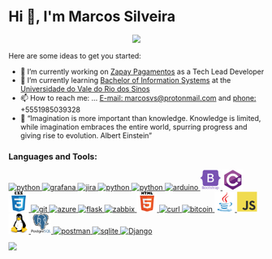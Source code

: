 <h1>Hi 👋, I'm Marcos Silveira</h1>

<p align="center">
  <a href="https://www.linkedin.com/in/marcos-vinicios-silveira-6b468317b/" target="_blank">
    <img src="https://img.shields.io/badge/linkedin-%230077B5.svg?&amp;style=for-the-badge&amp;logo=linkedin&amp;logoColor=white" style="max-width:100%;">
  </a>
</p>

Here are some ideas to get you started:

- 🔭 I’m currently working on [Zapay Pagamentos](https://usezapay.com.br) as a Tech Lead Developer
- 🌱 I’m currently learning [Bachelor of Information Systems](https://en.wikipedia.org/wiki/Bachelor_of_Information_Systems) at the [Universidade do Vale do Rio dos Sinos](https://pt.wikipedia.org/wiki/Universidade_do_Vale_do_Rio_dos_Sinos)
- 📫 How to reach me: ... [E-mail: ]()marcosvs@protonmail.com and [phone: ]() +5551985039328
- 🔭 “Imagination is more important than knowledge. Knowledge is limited, while imagination embraces the entire world, spurring progress and giving rise to evolution. Albert Einstein”


<h3 align="left">Languages and Tools:</h3>

<p align="left"> 
    <a href="https://www.python.org/" target="_blank"> <img src="https://cdn.worldvectorlogo.com/logos/python-5.svg" alt="python"  width="40" height="40"/> </a>    
    <a href="https://grafana.com/" target="_blank"> <img src="https://cdn.worldvectorlogo.com/logos/grafana.svg" alt="grafana"  width="40" height="40"/> </a>
    <a href="https://www.atlassian.com/software/jira?" target="_blank"> <img src="https://cdn.worldvectorlogo.com/logos/jira-1.svg" alt="jira"  width="40" height="40"/>  </a>    
    <a href="https://www.elastic.co/pt/what-is/elasticsearch" target="_blank"> <img src="https://cdn.worldvectorlogo.com/logos/elasticsearch.svg" alt="python"  width="40" height="40"/>  </a>
    <a href="https://us-east-2.console.aws.amazon.com/ec2/v2/home?region=us-east-2#Instances:" target="_blank"> <img src="https://cdn.worldvectorlogo.com/logos/aws-2.svg" alt="python"  width="40" height="40"/>  </a>
    <a href="https://www.arduino.cc/" target="_blank"> <img src="https://cdn.worldvectorlogo.com/logos/arduino-1.svg" alt="arduino" width="40" height="40"/>  </a>
    <a href="https://getbootstrap.com" target="_blank"> <img src="https://raw.githubusercontent.com/devicons/devicon/master/icons/bootstrap/bootstrap-plain-wordmark.svg" alt="bootstrap" width="40" height="40"/>  </a>
    <a href="https://www.w3schools.com/cs/" target="_blank"> <img src="https://raw.githubusercontent.com/devicons/devicon/master/icons/csharp/csharp-original.svg" alt="csharp" width="40" height="40"/>  </a>
    <a href="https://www.w3schools.com/css/" target="_blank"> <img src="https://raw.githubusercontent.com/devicons/devicon/master/icons/css3/css3-original-wordmark.svg" alt="css3" width="40" height="40"/>  </a>
    <a href="https://git-scm.com/" target="_blank"> <img src="https://www.vectorlogo.zone/logos/git-scm/git-scm-icon.svg" alt="git" width="40" height="40"/> </a>    
    <a href="https://azure.microsoft.com/" target="_blank"> <img src="https://cdn.worldvectorlogo.com/logos/azure-1.svg" alt="azure" width="40" height="40"/> </a>
    <a href="https://flask.palletsprojects.com/en/2.0.x/" target="_blank"> <img src="https://cdn.worldvectorlogo.com/logos/flask.svg" alt="flask" width="40" height="40"/> </a>    
    <a href="https://www.zabbix.com/" target="_blank"> <img src="https://cdn.worldvectorlogo.com/logos/zabbix-1.svg" alt="zabbix"  width="40" height="40"/> </a>
    <a href="https://www.w3.org/html/" target="_blank"> <img src="https://raw.githubusercontent.com/devicons/devicon/master/icons/html5/html5-original-wordmark.svg" alt="html5" width="40" height="40"/>  </a>
    <a href="https://curl.se/" target="_blank"> <img src="https://cdn.worldvectorlogo.com/logos/curl.svg" alt="curl" width="40" height="40"/>  </a>    
    <a href="https://bitcoin.org/pt_BR/" target="_blank"> <img src="https://cdn.worldvectorlogo.com/logos/bitcoin.svg" alt="bitcoin" width="40" height="40"/>  </a>
    <a href="https://www.java.com" target="_blank"> <img src="https://raw.githubusercontent.com/devicons/devicon/master/icons/java/java-original.svg" alt="java" width="40" height="40"/>  </a>
    <a href="https://developer.mozilla.org/en-US/docs/Web/JavaScript" target="_blank"> <img src="https://raw.githubusercontent.com/devicons/devicon/master/icons/javascript/javascript-original.svg" alt="javascript" width="40" height="40"/>  </a>
    <a href="https://www.linux.org/" target="_blank"> <img src="https://raw.githubusercontent.com/devicons/devicon/master/icons/linux/linux-original.svg" alt="linux" width="40" height="40"/> </a>
    <a href="https://www.postgresql.org" target="_blank"> <img src="https://raw.githubusercontent.com/devicons/devicon/master/icons/postgresql/postgresql-original-wordmark.svg" alt="postgresql" width="40" height="40"/>  </a>
    <a href="https://postman.com" target="_blank"> <img src="https://www.vectorlogo.zone/logos/getpostman/getpostman-icon.svg" alt="postman" width="40" height="40"/>  </a>
    <a href="https://www.sqlite.org/" target="_blank"> <img src="https://www.vectorlogo.zone/logos/sqlite/sqlite-icon.svg" alt="sqlite" width="40" height="40"/>  </a>
    <a href="https://www.djangoproject.com/" target="_blank"> <img src="https://cdn.worldvectorlogo.com/logos/django.svg" alt="Django"  width="40" height="40"/>  </a>
</p>

![](https://github-readme-stats.vercel.app/api?username=MarcosVs98&count_private=true&show_icons=true&theme=radical&hide_title=true)
